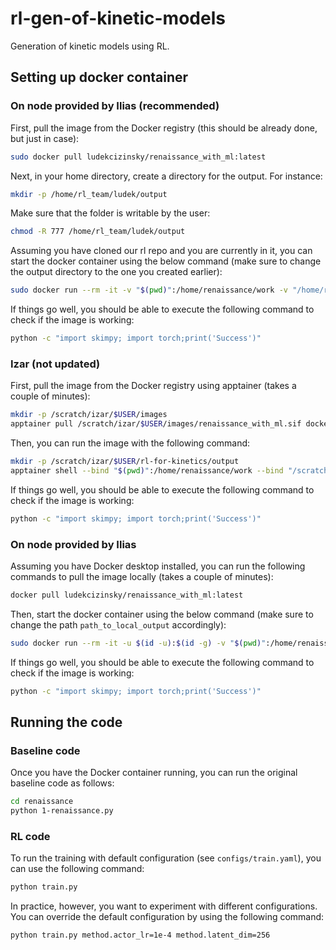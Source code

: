 # rl-gen-of-kinetic-models
Generation of kinetic models using RL.


## Setting up docker container

### On node provided by Ilias (recommended)

First, pull the image from the Docker registry (this should be already done, but just in case):

```bash
sudo docker pull ludekcizinsky/renaissance_with_ml:latest
```

Next, in your home directory, create a directory for the output. For instance:

```bash
mkdir -p /home/rl_team/ludek/output
```

Make sure that the folder is writable by the user:

```bash
chmod -R 777 /home/rl_team/ludek/output
```

Assuming you have cloned our rl repo and you are currently in it, you can start the docker container using the below command (make sure to change the output directory to the one you created earlier):

```bash
sudo docker run --rm -it -v "$(pwd)":/home/renaissance/work -v "/home/rl_team/ludek/output:/home/renaissance/output" ludekcizinsky/renaissance_with_ml
```

If things go well, you should be able to execute the following command to check if the image is working:

```bash
python -c "import skimpy; import torch;print('Success')"
```

### Izar (not updated)

First, pull the image from the Docker registry using apptainer (takes a couple of minutes):

```bash
mkdir -p /scratch/izar/$USER/images
apptainer pull /scratch/izar/$USER/images/renaissance_with_ml.sif docker://ludekcizinsky/renaissance_with_ml:latest
```

Then, you can run the image with the following command:

```bash
mkdir -p /scratch/izar/$USER/rl-for-kinetics/output
apptainer shell --bind "$(pwd)":/home/renaissance/work --bind "/scratch/izar/$USER/rl-for-kinetics/output:/home/renaissance/output" /scratch/izar/$USER/images/renaissance_with_ml.sif
```

If things go well, you should be able to execute the following command to check if the image is working:

```bash
python -c "import skimpy; import torch;print('Success')"
```

### On node provided by Ilias

Assuming you have Docker desktop installed, you can run the following commands to pull the image locally (takes a couple of minutes):

```bash
docker pull ludekcizinsky/renaissance_with_ml:latest
```

Then, start the docker container using the below command (make sure to change the path `path_to_local_output` accordingly):

```bash
sudo docker run --rm -it -u $(id -u):$(id -g) -v "$(pwd)":/home/renaissance/work ludekcizinsky/renaissance_with_ml
```

If things go well, you should be able to execute the following command to check if the image is working:

```bash
python -c "import skimpy; import torch;print('Success')"
```

## Running the code

### Baseline code

Once you have the Docker container running, you can run the original baseline code as follows:

```bash
cd renaissance
python 1-renaissance.py
```

### RL code

To run the training with default configuration (see `configs/train.yaml`), you can use the following command:

```bash
python train.py
```

In practice, however, you want to experiment with different configurations. You can override the default configuration by using the following command:

```bash
python train.py method.actor_lr=1e-4 method.latent_dim=256
```


